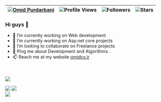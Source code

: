 
| [![Omid Purdarbani](https://img.shields.io/badge/Omid-Purdarbani-<COLOR>.svg)](https://shields.io/) | ![Profile Views](https://komarev.com/ghpvc/?username=omidpurdarbani&color=green) | ![Followers](https://img.shields.io/github/followers/omidpurdarbani) | ![Stars](https://img.shields.io/github/stars/omidpurdarbani?label=Profile%20Stars&logo=Profile%20stars&logoColor=g) |
--| --| --| --|

### Hi guys 👋


- 🔭 I’m currently working on Web development 
- 🌱 I’m currently working on Asp.net core projects 
- 👯 I’m looking to collaborate on Freelance projects
- 💬 Ping me about Development and Algorithms .<br>
- 📫 Reach me at my website <a href="http://omidcv.ir">omidcv.ir</a>


<br><br>
![](https://github-profile-trophy.vercel.app/?username=omidpurdarbani&theme=onedark)

![](https://github-readme-stats.vercel.app/api?username=omidpurdarbani&theme=light&hide_border=false&include_all_commits=true&count_private=true)
![](https://github-readme-streak-stats.herokuapp.com/?user=omidpurdarbani&theme=light&hide_border=false)<br/>
![](https://github-readme-stats.vercel.app/api/top-langs/?username=omidpurdarbani&theme=light&hide_border=false&include_all_commits=true&count_private=true&layout=compact)
